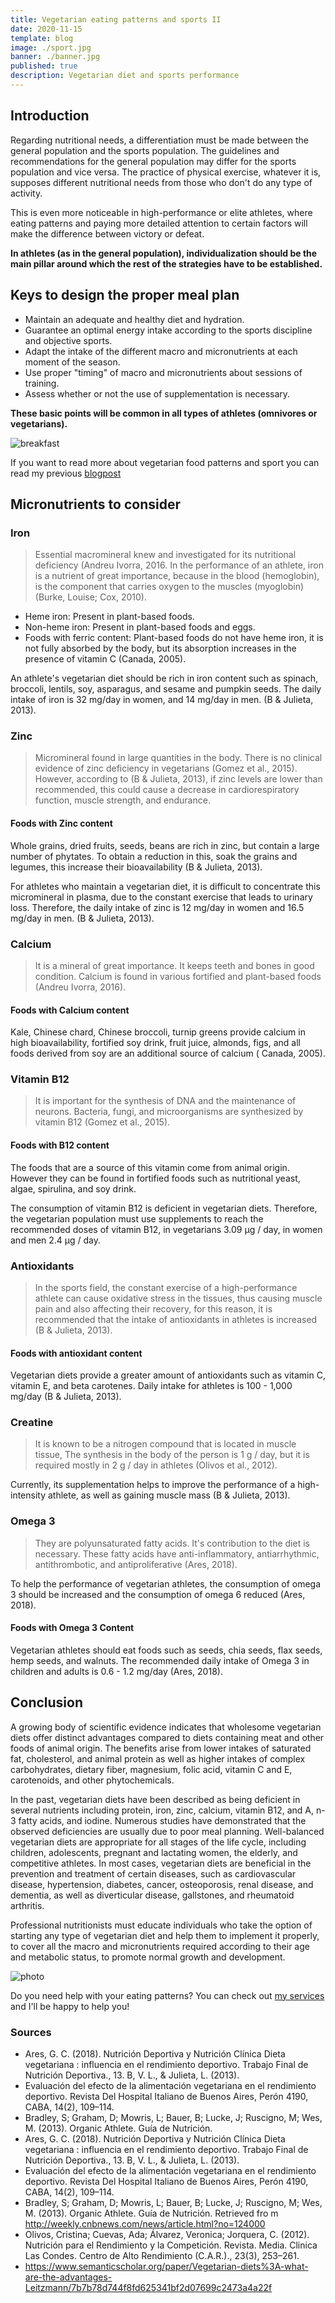 ```yaml
---
title: Vegetarian eating patterns and sports II
date: 2020-11-15
template: blog
image: ./sport.jpg
banner: ./banner.jpg
published: true
description: Vegetarian diet and sports performance
---
```


## Introduction 

Regarding nutritional needs, a differentiation must be made between the general population and the sports population. 
The guidelines and recommendations for the general population may differ for the sports population and vice versa. The practice of physical exercise, whatever it is, supposes different nutritional needs from those who don't do any type of activity.

This is even more noticeable in high-performance or elite athletes, where eating patterns and paying more detailed attention to certain factors will make the difference between victory or defeat.

**In athletes (as in the general population), individualization should be the main pillar around which the rest of the strategies have to be established.**

## Keys to design the proper meal plan

- Maintain an adequate and healthy diet and hydration.
- Guarantee an optimal energy intake according to the sports discipline and objective sports.
- Adapt the intake of the different macro and micronutrients at each moment of the season.
- Use proper "timing" of macro and micronutrients about sessions of training.
- Assess whether or not the use of supplementation is necessary.

**These basic points will be common in all types of athletes (omnivores or vegetarians).**

![breakfast](./breakfast-2.jpg)

If you want to read more about vegetarian food patterns and sport you can read my previous <a href="https://rociojalifi.com/blog/science-vegatarian-sports-part-1/" target="_blank" rel="noopener noreferrer">blogpost</a>

## Micronutrients to consider

### Iron 

> Essential macromineral knew and investigated for its nutritional deficiency (Andreu Ivorra, 2016. In the performance of an athlete, iron is a nutrient of great importance, because in the blood (hemoglobin), is the component that carries oxygen to the muscles (myoglobin) (Burke, Louise; Cox, 2010).

- Heme iron: Present in plant-based foods.
- Non-heme iron: Present in plant-based foods and eggs.
- Foods with ferric content: Plant-based foods do not have heme iron, it is not fully absorbed by the body, but its absorption increases in the presence of vitamin C (Canada, 2005).

An athlete's vegetarian diet should be rich in iron content such as spinach, broccoli, lentils, soy, asparagus, and sesame and pumpkin seeds. The daily intake of iron is 32 mg/day in women, and 14 mg/day in men. (B & Julieta, 2013).

### Zinc

> Micromineral found in large quantities in the body. There is no clinical evidence of zinc deficiency in vegetarians (Gomez et al., 2015). However, according to (B & Julieta, 2013), if zinc levels are lower than recommended, this could cause a decrease in cardiorespiratory function, muscle strength, and endurance.

#### Foods with Zinc content

Whole grains, dried fruits, seeds, beans are rich in zinc, but contain a large number of phytates. To obtain a reduction in this, soak the grains and legumes, this increase their bioavailability (B & Julieta, 2013).

For athletes who maintain a vegetarian diet, it is difficult to concentrate this micromineral in plasma, due to the constant exercise that leads to urinary loss. Therefore, the daily intake of zinc is 12 mg/day in women and 16.5 mg/day in men. (B & Julieta, 2013).
 
### Calcium

> It is a mineral of great importance. It keeps teeth and bones in good condition. Calcium is found in various fortified and plant-based foods (Andreu Ivorra, 2016).

#### Foods with Calcium content

Kale, Chinese chard, Chinese broccoli, turnip greens provide calcium in high bioavailability, fortified soy drink, fruit juice, almonds, figs, and all foods derived from soy are an additional source of calcium ( Canada, 2005).

### Vitamin B12

> It is important for the synthesis of DNA and the maintenance of neurons. Bacteria, fungi, and microorganisms are synthesized by vitamin B12 (Gomez et al., 2015).

#### Foods with B12 content

The foods that are a source of this vitamin come from animal origin. However they can be found in fortified foods such as nutritional yeast, algae, spirulina, and soy drink.

The consumption of vitamin B12 is deficient in vegetarian diets. Therefore, the vegetarian population must use supplements to reach the recommended doses of vitamin B12, in vegetarians 3.09 μg / day, in women and men 2.4 μg / day.
 
### Antioxidants

> In the sports field, the constant exercise of a high-performance athlete can cause oxidative stress in the tissues, thus causing muscle pain and also affecting their recovery, for this  reason, it is recommended that the intake of antioxidants in athletes is increased (B & Julieta, 2013).

#### Foods with antioxidant content

Vegetarian diets provide a greater amount of antioxidants such as vitamin C, vitamin E, and beta carotenes. Daily intake for athletes is 100 - 1,000 mg/day (B & Julieta, 2013).

### Creatine

> It is known to be a nitrogen compound that is located in muscle tissue, The synthesis in the body of the person is 1 g / day, but it is required mostly in 2 g / day in athletes (Olivos et al., 2012).

Currently, its supplementation helps to improve the performance of a high-intensity athlete, as well as gaining muscle mass (B & Julieta, 2013).

### Omega 3

> They are polyunsaturated fatty acids. It's contribution to the diet is necessary. These fatty acids have anti-inflammatory, antiarrhythmic, antithrombotic, and antiproliferative (Ares, 2018).

To help the performance of vegetarian athletes, the consumption of omega 3 should be increased and the consumption of omega 6 reduced (Ares, 2018).

#### Foods with Omega 3 Content

Vegetarian athletes should eat foods such as seeds, chia seeds, flax seeds, hemp seeds, and walnuts. The recommended daily intake of Omega 3 in children and adults is 0.6 - 1.2 mg/day (Ares, 2018).


## Conclusion

A growing body of scientific evidence indicates that wholesome vegetarian diets offer distinct advantages compared to diets containing meat and other foods of animal origin.
The benefits arise from lower intakes of saturated fat, cholesterol, and animal protein as well as higher intakes of complex carbohydrates, dietary fiber, magnesium, folic acid, vitamin C and E, carotenoids, and other phytochemicals.

In the past, vegetarian diets have been described as being deficient in several nutrients including protein, iron, zinc, calcium, vitamin B12, and A, n-3 fatty acids, and iodine. Numerous studies have demonstrated that the observed deficiencies are usually due to poor meal planning. Well-balanced vegetarian diets are appropriate for all stages of the life cycle, including children, adolescents, pregnant and lactating women, the elderly, and competitive athletes. In most cases, vegetarian diets are beneficial in the prevention and treatment of certain diseases, such as cardiovascular disease, hypertension, diabetes, cancer, osteoporosis, renal disease, and dementia, as well as diverticular disease, gallstones, and rheumatoid arthritis. 

Professional nutritionists must educate individuals who take the option of starting any type of vegetarian diet and help them to implement it properly, to cover all the macro and micronutrients required according to their age and metabolic status, to promote normal growth and development.

![photo](./photo_final.jpg)

Do you need help with your eating patterns? You can check out <a href="https://rociojalifi.com/services/nutrition/" target="_blank" rel="noopener noreferrer">my services </a> and I'll be happy to help you! 

### Sources

- Ares, G. C. (2018). Nutrición Deportiva y Nutrición Clínica Dieta vegetariana : influencia en el rendimiento deportivo. Trabajo Final de Nutrición Deportiva., 13. B, V. L., & Julieta, L. (2013).
- Evaluación del efecto de la alimentación vegetariana en el rendimiento deportivo. Revista Del Hospital Italiano de Buenos Aires, Perón 4190, CABA, 14(2), 109–114.
- Bradley, S; Graham, D; Mowris, L; Bauer, B; Lucke, J; Ruscigno, M; Wes, M. (2013). Organic Athlete. Guía de Nutrición.
- Ares, G. C. (2018). Nutrición Deportiva y Nutrición Clínica Dieta vegetariana : influencia en el rendimiento deportivo. Trabajo Final de Nutrición Deportiva., 13. B, V. L., & Julieta, L. (2013).
- Evaluación del efecto de la alimentación vegetariana en el rendimiento deportivo. Revista Del Hospital Italiano de Buenos Aires, Perón 4190, CABA, 14(2), 109–114.
- Bradley, S; Graham, D; Mowris, L; Bauer, B; Lucke, J; Ruscigno, M; Wes, M. (2013). Organic Athlete. Guía de Nutrición. Retrieved fro m http://weekly.cnbnews.com/news/article.html?no=124000
- Olivos, Cristina; Cuevas, Ada; Álvarez, Veronica; Jorquera, C. (2012). Nutrición para el Rendimiento y la Competición. Revista. Media. Clinica Las Condes. Centro de Alto Rendimiento (C.A.R.)., 23(3), 253–261.
- https://www.semanticscholar.org/paper/Vegetarian-diets%3A-what-are-the-advantages-Leitzmann/7b7b78d744f8fd625341bf2d07699c2473a4a22f


